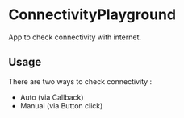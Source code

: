 # ConnectivityPlayground
App to check connectivity with internet.

## Usage
There are two ways to check connectivity :
- Auto (via Callback)
- Manual (via Button click)
